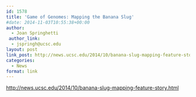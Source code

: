 ```yaml
---
id: 1578
title: 'Game of Genomes: Mapping the Banana Slug'
#date: 2014-11-03T10:55:38+00:00
author:
  - Joan Springhetti
 author_link:
  - jspringh@ucsc.edu
layout: post
link_post: http://news.ucsc.edu/2014/10/banana-slug-mapping-feature-story.html
categories:
  - News
format: link
---
```

http://news.ucsc.edu/2014/10/banana-slug-mapping-feature-story.html